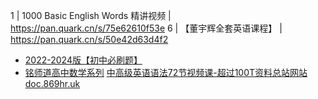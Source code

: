 1 | 1000 Basic English Words 精讲视频 | https://pan.quark.cn/s/75e62610f53e
6 | 【董宇辉全套英语课程】 | https://pan.quark.cn/s/50e42d63d4f2
- [2022-2024版【初中必刷题】](https://pan.quark.cn/s/77a16a4b3f47)
- [铭师道高中数学系列](https://pan.quark.cn/s/a00e16041307)
[中高级英语语法72节视频课-超过100T资料总站网站doc.869hr.uk](https://pan.quark.cn/s/26841b8f5614)

